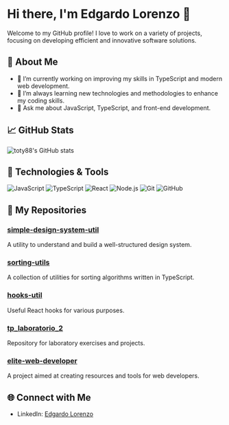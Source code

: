 # Hi there, I'm Edgardo Lorenzo 👋

Welcome to my GitHub profile! I love to work on a variety of projects, focusing on developing efficient and innovative software solutions.

## 🚀 About Me

- 🔭 I’m currently working on improving my skills in TypeScript and modern web development.
- 🌱 I’m always learning new technologies and methodologies to enhance my coding skills.
- 💬 Ask me about JavaScript, TypeScript, and front-end development.

## 📈 GitHub Stats

![toty88's GitHub stats](https://github-readme-stats.vercel.app/api?username=toty88&show_icons=true&theme=radical)

## 🔧 Technologies & Tools

![JavaScript](https://img.shields.io/badge/-JavaScript-black?style=flat-square&logo=javascript)
![TypeScript](https://img.shields.io/badge/-TypeScript-007ACC?style=flat-square&logo=typescript)
![React](https://img.shields.io/badge/-React-black?style=flat-square&logo=react)
![Node.js](https://img.shields.io/badge/-Node.js-339933?style=flat-square&logo=node.js)
![Git](https://img.shields.io/badge/-Git-black?style=flat-square&logo=git)
![GitHub](https://img.shields.io/badge/-GitHub-181717?style=flat-square&logo=github)

## 📂 My Repositories

### [simple-design-system-util](https://github.com/toty88/simple-design-system-util)
A utility to understand and build a well-structured design system.

### [sorting-utils](https://github.com/toty88/sorting-utils)
A collection of utilities for sorting algorithms written in TypeScript.

### [hooks-util](https://github.com/toty88/hooks-util)
Useful React hooks for various purposes.

### [tp_laboratorio_2](https://github.com/toty88/tp_laboratorio_2)
Repository for laboratory exercises and projects.

### [elite-web-developer](https://github.com/toty88/elite-web-developer)
A project aimed at creating resources and tools for web developers.

## 🌐 Connect with Me

- LinkedIn: [Edgardo Lorenzo]([https://www.linkedin.com/in/edgardo-lorenzo](https://www.linkedin.com/in/edgardo-lorenzo-81819a39/?trk=opento_sprofile_topcard))

